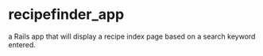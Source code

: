 # recipefinder_app
a Rails app that will display a recipe index page based on a search keyword entered.
